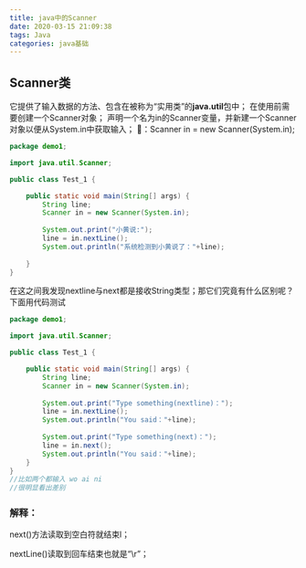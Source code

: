 ```yaml
---
title: java中的Scanner
date: 2020-03-15 21:09:38
tags: Java
categories: java基础
---
```

## Scanner类
它提供了输入数据的方法、包含在被称为“实用类”的**java.util**包中；
在使用前需要创建一个Scanner对象；
声明一个名为in的Scanner变量，并新建一个Scanner对象以便从System.in中获取输入；
🌂：Scanner in = new Scanner(System.in);

```java
package demo1;

import java.util.Scanner;

public class Test_1 {

	public static void main(String[] args) {
		String line;
		Scanner in = new Scanner(System.in);
		
		System.out.print("小黄说:");
		line = in.nextLine();
		System.out.println("系统检测到小黄说了："+line);
		
	}
}
```

在这之间我发现nextline与next都是接收String类型；那它们究竟有什么区别呢？
下面用代码测试

```java
package demo1;

import java.util.Scanner;

public class Test_1 {

	public static void main(String[] args) {
		String line;
		Scanner in = new Scanner(System.in);
		
		System.out.print("Type something(nextline)：");
		line = in.nextLine();
		System.out.println("You said："+line);
		
		System.out.print("Type something(next)：");
		line = in.next();		
		System.out.println("You said："+line);
	}
}
//比如两个都输入 wo ai ni
//很明显看出差别

```
### 解释：
next()方法读取到空白符就结束l；

nextLine()读取到回车结束也就是“\r”；



